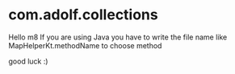 # com.adolf.collections
Hello m8
If you are using Java you have to write the file name like MapHelperKt.methodName to choose method 

good luck :)
